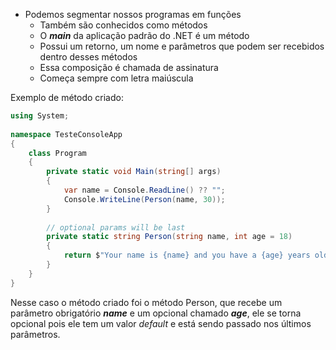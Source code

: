 - Podemos segmentar nossos programas em funções
	- Também são conhecidos como métodos
	- O ***main*** da aplicação padrão do .NET é um método
	- Possui um retorno, um nome e parâmetros que podem ser recebidos dentro desses métodos
	- Essa composição é chamada de assinatura
	- Começa sempre com letra maiúscula

Exemplo de método criado:
```C#
using System;  
  
namespace TesteConsoleApp  
{  
    class Program  
    {  
        private static void Main(string[] args)  
        {   
            var name = Console.ReadLine() ?? "";  
            Console.WriteLine(Person(name, 30));  
        }  
        
        // optional params will be last  
        private static string Person(string name, int age = 18)  
        {
	        return $"Your name is {name} and you have a {age} years old.";  
        }
    }
}
```
Nesse caso o método criado foi o método Person, que recebe um parâmetro obrigatório ***name*** e um opcional chamado ***age***, ele se torna opcional pois ele tem um valor *default* e está sendo passado nos últimos parâmetros.